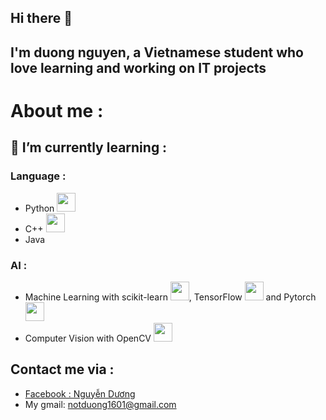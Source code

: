 ## Hi there 👋

## I'm duong nguyen, a Vietnamese student who love learning and working on IT projects 

# About me :

## 🌱 I’m currently learning :
  ### Language : 
  - Python <img src="https://simpleicons.org/icons/python.svg" width="30" height="30"/>
  - C++ <img src="https://simpleicons.org/icons/cplusplus.svg" width="30" height="30"/>
  - Java 
  ### AI :
  - Machine Learning with scikit-learn <img src="https://simpleicons.org/icons/scikitlearn.svg" width="30" height="30"/>, TensorFlow <img src="https://simpleicons.org/icons/tensorflow.svg" width="30" height="30"/> and Pytorch <img src="https://simpleicons.org/icons/pytorch.svg" width="30" height="30"/>
  - Computer Vision with OpenCV <img src="https://simpleicons.org/icons/opencv.svg" width="30" height="30"/>
## Contact me via :
- [Facebook : Nguyễn Dương](https://www.facebook.com/nguyen.duong.143786/)
- My gmail: notduong1601@gmail.com


